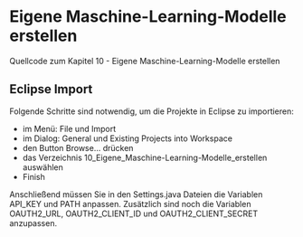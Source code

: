 # Eigene Maschine-Learning-Modelle erstellen

Quellcode zum Kapitel 10 - Eigene Maschine-Learning-Modelle erstellen

## Eclipse Import

Folgende Schritte sind notwendig, um die Projekte in Eclipse zu importieren:

- im Menü: File und Import
- im Dialog: General und Existing Projects into Workspace
- den Button Browse… drücken
- das Verzeichnis 10_Eigene_Maschine-Learning-Modelle_erstellen auswählen
- Finish

Anschließend müssen Sie in den Settings.java Dateien die Variablen API_KEY und PATH anpassen. Zusätzlich sind noch die Variablen OAUTH2_URL, OAUTH2_CLIENT_ID und OAUTH2_CLIENT_SECRET anzupassen.
